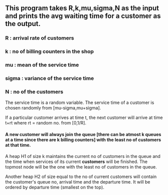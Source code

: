## This program takes R,k,mu,sigma,N as the input and prints the avg waiting time for a customer as the output. 

### R : arrival rate of customers 

### k : no of billing counters in the shop

### mu : mean of the service time 

### sigma : variance of the service time 

### N : no of the customers

The service time is a random variable. The service time of a customer is chosen randomly from [mu-sigma,mu+sigma].

If a particular customer arrives at time t, the next customer will arrive at time t+rt where rt = random no. from [0,1/R].

#### A new customer will always join the queue [there can be atmost k queues at a time since there are k billing counters] with the least no of customers at that time.

A heap H1 of size k maintains the current no of customers in the queue and the time when services of its current **customers** will be finished. The topmost node will be the one with the least no of customers in the queue.

Another heap H2 of size equal to the no of current customers will contain the customer's queue no, arrival time and the departure time. It will be ordered by departure time (smallest on the top).
